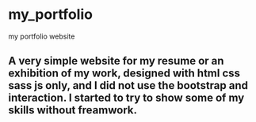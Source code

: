 # my_portfolio
my portfolio website

## A very simple website for my resume or an exhibition of my work, designed with html css sass js only, and I did not use the bootstrap and interaction. I started to try to show some of my skills without freamwork.
